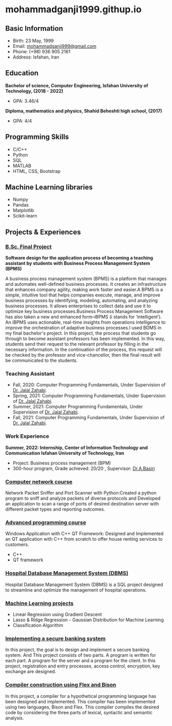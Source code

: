 # mohammadganji1999.githup.io

## Basic Information
- Birth: 23 May, 1999
- Email: mohammadganji999@gmail.com
- Phone: (+98) 936 905 2161
- Address: Isfahan, Iran
  
## Education
**Bachelor of science, Computer Engineering, Isfahan University of Technology, (2018 - 2022)**
- GPA: 3.46/4 

**Diploma, mathematics and physics, Shahid Beheshti high school, (2017)**
- GPA: 4/4 


## Programming Skills
- C/C++
- Python
- SQL
- MATLAB
- HTML, CSS, Bootstrap
  
## Machine Learning libraries
- Numpy
- Pandas
- Matplotlib
- Scikit-learn

## Projects & Experiences 

### [B.Sc. Final Project](https://github.com/mohammadganji1999/BPMS)
**Software design for the application process of becoming a teaching assistant by students with Business Process Management System (BPMS)**

A business process management system (BPMS) is a platform that manages and automates well-defined business processes. It creates an infrastructure that enhances company agility, making work faster and easier.A BPMS is a simple, intuitive tool that helps companies execute, manage, and improve business processes by identifying, modeling, automating, and analyzing business processes. It allows enterprises to collect data and use it to optimize key business processes.Business Process Management Software has also taken a new and enhanced form–iBPMS (i stands for ‘intelligent’). An iBPMS uses actionable, real-time insights from operations intelligence to improve the orchestration of adaptive business processes.I used BDMS in my final bachelor's project. In this project, the process that students go through to become assistant professors has been implemented. In this way, students send their request to the relevant professor by filling in the necessary information. In the continuation of the process, this request will be checked by the professor and vice-chancellor, then the final result will be communicated to the students.
### Teaching Assistant 	

- Fall, 2020: Computer Programming Fundamentals, Under Supervision of [Dr. Jalal Zahabi](https://scholar.google.com/citations?hl=en&user=xsY6VrEAAAAJ).
- Spring, 2021: Computer Programming Fundamentals, Under Supervision of [Dr. Jalal Zahabi](https://scholar.google.com/citations?hl=en&user=xsY6VrEAAAAJ).
- Summer, 2021: Computer Programming Fundamentals, Under Supervision of [Dr. Jalal Zahabi](https://scholar.google.com/citations?hl=en&user=xsY6VrEAAAAJ).
- Fall, 2021: Computer Programming Fundamentals, Under Supervision of [Dr. Jalal Zahabi](https://scholar.google.com/citations?hl=en&user=xsY6VrEAAAAJ).

### Work Experience

**Summer, 2022: Internship, Center of Information Technology and Communication Isfahan University of Technology, Iran**
- Project: Business process management (BPM)
- 300-hour program, Grade achieved: 20/20 , Supervisor: [Dr.A.Basiri](https://scholar.google.com/citations?hl=en&user=Tz2cUoQAAAAJ)

### [Computer network course](https://github.com/mohammadganji1999/Network-Packet-Sniffer-and-Port-Scanner-with-Python)
Network Packet Sniffer and Port Scanner with Python:Created a python program to sniff and analyze packets of diverse protocols and Developed an application to scan a range of ports of desired destination server with different packet types and reporting outcomes.

### [Advanced programming course](https://github.com/mohammadganji1999/advanced-programming-project)
Windows Application with C++ QT Framework: Designed and Implemented an QT application with C++ from scratch to offer house renting services to customers.
- C++
- QT framework

### [Hospital Database Management System (DBMS)](https://github.com/mohammadganji1999/Hospital-Management-Database-SQL)
Hospital Database Management System (DBMS) is a SQL project designed to streamline and optimize the management of hospital operations.

### [Machine Learning projects](https://github.com/mohammadganji1999/Machine-Learning-projects)
- Linear Regression using Gradient Descent 
- Lasso & Ridge Regression - Gaussian Distribution for Machine Learning
- Classification Algorithm 
###  [Implementing a secure banking system](https://github.com/mohammadganji1999/Implementing-a-secure-banking-system)
In this project, the goal is to design and implement a secure banking system. And This project consists of two parts. A program is written for each part. A program for the server and a program for the client. In this project, registration and entry processes, access control, encryption, key exchange are designed.

###  [Compiler construction using Flex and Bison](https://github.com/mohammadganji1999/Compiler-Construction-using-Flex-and-Bison)
In this project, a compiler for a hypothetical programming language has been designed and implemented. This compiler has been implemented using two languages, Bison and Flex. This compiler compiles the desired code by considering the three parts of lexical, syntactic and semantic analysis.
